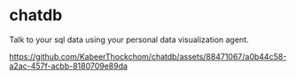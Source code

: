 # chatdb
Talk to your sql data using your personal data visualization agent.



https://github.com/KabeerThockchom/chatdb/assets/88471067/a0b44c58-a2ac-457f-acbb-8180709e89da



